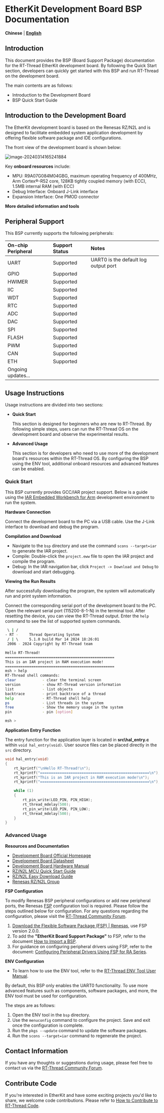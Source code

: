 # EtherKit Development Board BSP Documentation

**Chinese** | [**English**](./README.md)

## Introduction

This document provides the BSP (Board Support Package) documentation for the RT-Thread EtherKit development board. By following the Quick Start section, developers can quickly get started with this BSP and run RT-Thread on the development board.

The main contents are as follows:

- Introduction to the Development Board
- BSP Quick Start Guide

## Introduction to the Development Board

The EtherKit development board is based on the Renesas RZ/N2L and is designed to facilitate embedded system application development by offering flexible software package and IDE configurations.

The front view of the development board is shown below:

![image-20240314165241884](.\docs\figures\big.jpg)

Key **onboard resources** include:

- MPU: R9A07G084M04GBG, maximum operating frequency of 400MHz, Arm Cortex®-R52 core, 128KB tightly coupled memory (with ECC), 1.5MB internal RAM (with ECC)
- Debug Interface: Onboard J-Link interface
- Expansion Interface: One PMOD connector

**More detailed information and tools**

## Peripheral Support

This BSP currently supports the following peripherals:

| **On-chip Peripheral** | **Support Status** | **Notes** |
| :---------------------- | :------------------ | :-------- |
| UART                    | Supported           | UART0 is the default log output port |
| GPIO                    | Supported           |          |
| HWIMER                  | Supported           |          |
| IIC                     | Supported           |          |
| WDT                     | Supported           |          |
| RTC                     | Supported           |          |
| ADC                     | Supported           |          |
| DAC                     | Supported           |          |
| SPI                     | Supported           |          |
| FLASH                   | Supported           |          |
| PWM                     | Supported           |          |
| CAN                     | Supported           |          |
| ETH                     | Supported           |          |
| Ongoing updates...      |                     |          |

## Usage Instructions

Usage instructions are divided into two sections:

- **Quick Start**

  This section is designed for beginners who are new to RT-Thread. By following simple steps, users can run the RT-Thread OS on the development board and observe the experimental results.

- **Advanced Usage**

  This section is for developers who need to use more of the development board's resources within the RT-Thread OS. By configuring the BSP using the ENV tool, additional onboard resources and advanced features can be enabled.

### Quick Start

This BSP currently provides GCC/IAR project support. Below is a guide using the [IAR Embedded Workbench for Arm](https://www.iar.com/products/architectures/arm/iar-embedded-workbench-for-arm/) development environment to run the system.

**Hardware Connection**

Connect the development board to the PC via a USB cable. Use the J-Link interface to download and debug the program.

**Compilation and Download**

- Navigate to the `bsp` directory and use the command `scons --target=iar` to generate the IAR project.
- Compile: Double-click the `project.eww` file to open the IAR project and compile the program.
- Debug: In the IAR navigation bar, click `Project -> Download and Debug` to download and start debugging.

**Viewing the Run Results**

After successfully downloading the program, the system will automatically run and print system information.

Connect the corresponding serial port of the development board to the PC. Open the relevant serial port (115200-8-1-N) in the terminal tool. After resetting the device, you can view the RT-Thread output. Enter the `help` command to see the list of supported system commands.

```bash
 \ | /  
- RT -     Thread Operating System  
 / | \     5.1.0 build Mar 14 2024 18:26:01  
 2006 - 2024 Copyright by RT-Thread team  

Hello RT-Thread!  
==================================================  
This is an IAR project in RAM execution mode!  
==================================================  
msh > help  
RT-Thread shell commands:  
clear            - clear the terminal screen  
version          - show RT-Thread version information  
list             - list objects  
backtrace        - print backtrace of a thread  
help             - RT-Thread shell help  
ps               - List threads in the system  
free             - Show the memory usage in the system  
pin              - pin [option]  

msh >
```

**Application Entry Function**

The entry function for the application layer is located in **src\hal_entry.c** within `void hal_entry(void)`. User source files can be placed directly in the `src` directory.

```c
void hal_entry(void)
{
    rt_kprintf("\nHello RT-Thread!\n");
    rt_kprintf("==================================================\n");
    rt_kprintf("This is an IAR project in RAM execution mode!\n");
    rt_kprintf("==================================================\n");

    while (1)
    {
        rt_pin_write(LED_PIN, PIN_HIGH);
        rt_thread_mdelay(500);
        rt_pin_write(LED_PIN, PIN_LOW);
        rt_thread_mdelay(500);
    }
}
```

### Advanced Usage

**Resources and Documentation**

- [Development Board Official Homepage](https://www.renesas.cn/zh/products/microcontrollers-microprocessors/rz-mpus/rzn2l-integrated-tsn-compliant-3-port-gigabit-ethernet-switch-enables-various-industrial-applications)
- [Development Board Datasheet](https://www.renesas.cn/zh/document/dst/rzn2l-group-datasheet?r=1622651)
- [Development Board Hardware Manual](https://www.renesas.cn/zh/document/mah/rzn2l-group-users-manual-hardware?r=1622651)
- [RZ/N2L MCU Quick Start Guide](https://www.renesas.cn/zh/document/apn/rzt2-rzn2-device-setup-guide-flash-boot-application-note?r=1622651)
- [RZ/N2L Easy Download Guide](https://www.renesas.cn/zh/document/gde/rzn2l-easy-download-guide?r=1622651)
- [Renesas RZ/N2L Group](https://www.renesas.cn/zh/document/fly/renesas-rzn2l-group?r=1622651)

**FSP Configuration**

To modify Renesas BSP peripheral configurations or add new peripheral ports, the Renesas [FSP](https://www2.renesas.cn/jp/zh/software-tool/flexible-software-package-fsp#document) configuration tool is required. Please follow the steps outlined below for configuration. For any questions regarding the configuration, please visit the [RT-Thread Community Forum](https://club.rt-thread.org/).

1. [Download the Flexible Software Package (FSP) | Renesas](https://github.com/renesas/rzn-fsp/releases/download/v2.0.0/setup_rznfsp_v2_0_0_rzsc_v2024-01.1.exe), use FSP version 2.0.0.
2. To add the **"EtherKit Board Support Package"** to FSP, refer to the document [How to Import a BSP](https://www2.renesas.cn/document/ppt/1527171?language=zh&r=1527191).
3. For guidance on configuring peripheral drivers using FSP, refer to the document: [Configuring Peripheral Drivers Using FSP for RA Series](https://www.rt-thread.org/document/site/#/rt-thread-version/rt-thread-standard/tutorial/make-bsp/renesas-ra/RA-series-using-FSP-configure-peripheral-drivers?id=ra-series-using-fsp-configure-peripheral-drivers).

**ENV Configuration**

- To learn how to use the ENV tool, refer to the [RT-Thread ENV Tool User Manual](https://www.rt-thread.org/document/site/#/development-tools/env/env).

By default, this BSP only enables the UART0 functionality. To use more advanced features such as components, software packages, and more, the ENV tool must be used for configuration.

The steps are as follows:
1. Open the ENV tool in the `bsp` directory.
2. Use the `menuconfig` command to configure the project. Save and exit once the configuration is complete.
3. Run the `pkgs --update` command to update the software packages.
4. Run the `scons --target=iar` command to regenerate the project.

## Contact Information

If you have any thoughts or suggestions during usage, please feel free to contact us via the [RT-Thread Community Forum](https://club.rt-thread.org/).

## Contribute Code

If you're interested in EtherKit and have some exciting projects you'd like to share, we welcome code contributions. Please refer to [How to Contribute to RT-Thread Code](https://www.rt-thread.org/document/site/#/rt-thread-version/rt-thread-standard/development-guide/github/github).
